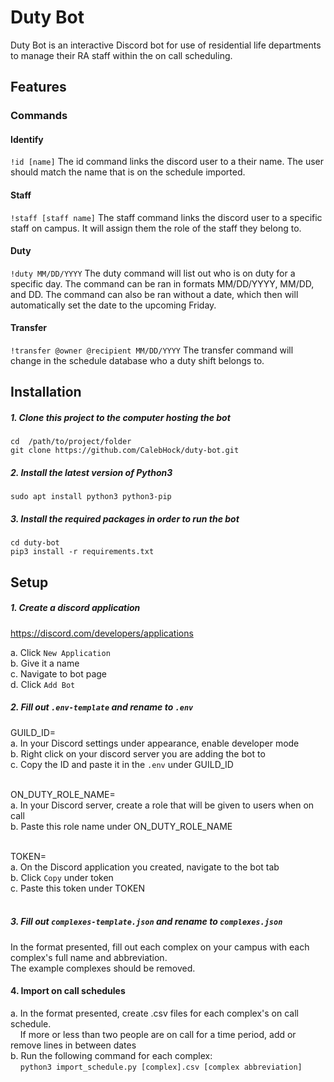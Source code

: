 # Duty Bot

Duty Bot is an interactive Discord bot for use of residential life departments to manage their RA staff within the on call scheduling.

## Features

### Commands

#### Identify
`!id [name]` The id command links the discord user to a their name. The user should match the name that is on the schedule imported.

#### Staff
`!staff [staff name]` The staff command links the discord user to a specific staff on campus. It will assign them the role of the staff they belong to.

#### Duty
`!duty MM/DD/YYYY` The duty command will list out who is on duty for a specific day. The command can be ran in formats MM/DD/YYYY, MM/DD, and DD. The command can also be ran without a date, which then will automatically set the date to the upcoming Friday.

#### Transfer
`!transfer @owner @recipient MM/DD/YYYY` The transfer command will change in the schedule database who a duty shift belongs to.

## Installation

##### 1. Clone this project to the computer hosting the bot

```
cd  /path/to/project/folder
git clone https://github.com/CalebHock/duty-bot.git
```

##### 2. Install the latest version of Python3

```
sudo apt install python3 python3-pip
```

##### 3. Install the required packages in order to run the bot

```
cd duty-bot
pip3 install -r requirements.txt
```

## Setup

##### 1. Create a discord application

https://discord.com/developers/applications

a. Click `New Application`<br/>
b. Give it a name<br/>
c. Navigate to bot page</br>
d. Click `Add Bot`</br>

##### 2. Fill out `.env-template` and rename to `.env`

GUILD_ID=<br/>
a. In your Discord settings under appearance, enable developer mode<br/>
b. Right click on your discord server you are adding the bot to<br/>
c. Copy the ID and paste it in the `.env` under GUILD_ID<br/><br/>

ON_DUTY_ROLE_NAME=<br/>
a. In your Discord server, create a role that will be given to users when on call<br/>
b. Paste this role name under ON_DUTY_ROLE_NAME<br/><br/>

TOKEN=<br/>
a. On the Discord application you created, navigate to the bot tab<br/>
b. Click `Copy` under token<br/>
c. Paste this token under TOKEN<br/><br/>

##### 3. Fill out `complexes-template.json` and rename to `complexes.json`

In the format presented, fill out each complex on your campus with each complex's full name and abbreviation.<br/>
The example complexes should be removed.

#### 4. Import on call schedules

a. In the format presented, create .csv files for each complex's on call schedule.<br/>
&nbsp;&nbsp;&nbsp;&nbsp;If more or less than two people are on call for a time period, add or remove lines in between dates<br/>
b. Run the following command for each complex:<br/>
&nbsp;&nbsp;&nbsp;&nbsp;`python3 import_schedule.py [complex].csv [complex abbreviation]`<br/><br/>
